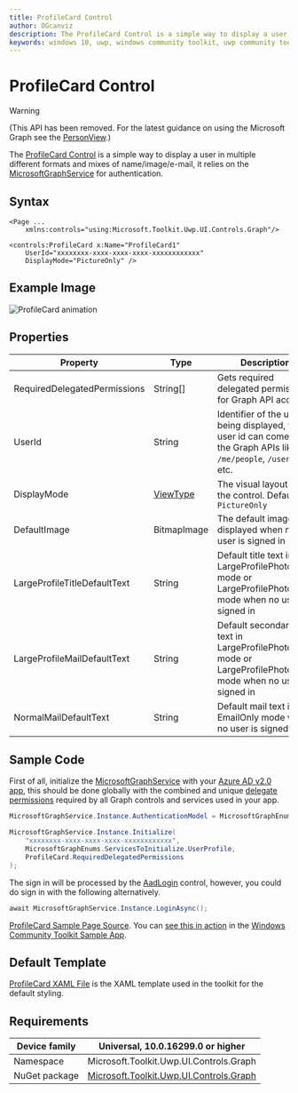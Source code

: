 ```yaml
---
title: ProfileCard Control
author: OGcanviz
description: The ProfileCard Control is a simple way to display a user in multiple different formats and mixes of name/image/e-mail (outdated docs).
keywords: windows 10, uwp, windows community toolkit, uwp community toolkit, uwp toolkit, ProfileCard Control
---
```


# ProfileCard Control

> [!WARNING]
> (This API has been removed. For the latest guidance on using the Microsoft Graph see the [PersonView](../../graph/controls/PersonView.md).)

The [ProfileCard Control](/dotnet/api/microsoft.toolkit.uwp.ui.controls.graph.profilecard) is a simple way to display a user in multiple different formats and mixes of name/image/e-mail, it relies on the [MicrosoftGraphService](../../services/MicrosoftGraph.md) for authentication.

## Syntax

```xaml
<Page ...
    xmlns:controls="using:Microsoft.Toolkit.Uwp.UI.Controls.Graph"/>

<controls:ProfileCard x:Name="ProfileCard1"
    UserId="xxxxxxxx-xxxx-xxxx-xxxx-xxxxxxxxxxxx"
    DisplayMode="PictureOnly" />
```

## Example Image

![ProfileCard animation](../../resources/images/Graph/ProfileCard.png)

## Properties

| Property | Type | Description |
| -- | -- | -- |
| RequiredDelegatedPermissions | String[] | Gets required delegated permissions for Graph API access |
| UserId | String | Identifier of the user being displayed, this user id can come from the Graph APIs like `/me/people`, `/users`, etc. |
| DisplayMode | [ViewType](https://github.com/windows-toolkit/WindowsCommunityToolkit/blob/rel/7.0.0/Microsoft.Toolkit.Uwp.UI.Controls.Graph/ProfileCard/ViewType.cs) | The visual layout of the control. Default is `PictureOnly` |
| DefaultImage | BitmapImage | The default image displayed when no user is signed in |
| LargeProfileTitleDefaultText | String | Default title text in LargeProfilePhotoLeft mode or LargeProfilePhotoRight mode when no user is signed in |
| LargeProfileMailDefaultText | String | Default secondary mail text in LargeProfilePhotoLeft mode or LargeProfilePhotoRight mode when no user is signed in |
| NormalMailDefaultText | String | Default mail text in EmailOnly mode when no user is signed in |

## Sample Code

First of all, initialize the [MicrosoftGraphService](../../services/MicrosoftGraph.md) with your [Azure AD v2.0 app](/azure/active-directory/develop/active-directory-v2-app-registration), this should be done globally with the combined and unique [delegate permissions](/azure/active-directory/develop/active-directory-v2-scopes) required by all Graph controls and services used in your app.

```csharp
MicrosoftGraphService.Instance.AuthenticationModel = MicrosoftGraphEnums.AuthenticationModel.V2;

MicrosoftGraphService.Instance.Initialize(
    "xxxxxxxx-xxxx-xxxx-xxxx-xxxxxxxxxxxx",
    MicrosoftGraphEnums.ServicesToInitialize.UserProfile,
    ProfileCard.RequiredDelegatedPermissions
);
```

The sign in will be processed by the [AadLogin](AadLogin.md) control, however, you could do sign in with the following alternatively.

```csharp
await MicrosoftGraphService.Instance.LoginAsync();
```

[ProfileCard Sample Page Source](https://github.com/windows-toolkit/WindowsCommunityToolkit/tree/rel/7.0.0/Microsoft.Toolkit.Uwp.SampleApp/SamplePages/ProfileCard). You can [see this in action](uwpct://Controls?sample=ProfileCard) in the [Windows Community Toolkit Sample App](https://aka.ms/windowstoolkitapp).

## Default Template

[ProfileCard XAML File](https://github.com/windows-toolkit/WindowsCommunityToolkit/blob/rel/7.0.0/Microsoft.Toolkit.Uwp.UI.Controls.Graph/ProfileCard/ProfileCard.xaml) is the XAML template used in the toolkit for the default styling.

## Requirements

| Device family | Universal, 10.0.16299.0 or higher |
| -- | -- |
| Namespace | Microsoft.Toolkit.Uwp.UI.Controls.Graph |
| NuGet package | [Microsoft.Toolkit.Uwp.UI.Controls.Graph](https://www.nuget.org/packages/Microsoft.Toolkit.Uwp.UI.Controls.Graph/) |

